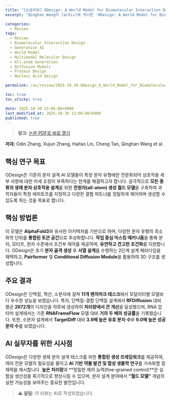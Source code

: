 ```yaml
---
title: "[논문리뷰] ODesign: A World Model for Biomolecular Interaction Design"
excerpt: "Qinghan Wang이 [arXiv]에 게시한 'ODesign: A World Model for Biomolecular Interaction Design' 논문에 대한 자세한 리뷰입니다."

categories:
  - Review
tags:
  - Review
  - Biomolecular Interaction Design
  - Generative AI
  - World Model
  - Multimodal Molecular Design
  - All-atom Generation
  - Diffusion Models
  - Protein Design
  - Nucleic Acid Design

permalink: /ai/review/2025-10-30-ODesign_A_World_Model_for_Biomolecular_Interaction_Design/

toc: true
toc_sticky: true

date: 2025-10-30 13:06:06+0900
last_modified_at: 2025-10-30 13:06:06+0900
published: true
---
```

> **링크:** [논문 PDF로 바로 열기](https://arxiv.org/abs/2510.22304)

**저자:** Odin Zhang, Xujun Zhang, Haitao Lin, Cheng Tan, Qinghan Wang et al.



## 핵심 연구 목표
ODesign은 기존의 분자 설계 AI 모델들이 특정 분자 유형에만 전문화되어 상호작용 세부 사항에 대한 미세 조정이 부족하다는 한계를 해결하고자 합니다. 궁극적으로 **모든 종류의 생체 분자 상호작용 설계**를 위한 **전원자(all-atom) 생성 월드 모델**을 구축하여 과학자들이 특정 에피토프를 지정하고 다양한 결합 파트너를 정밀하게 제어하며 생성할 수 있도록 하는 것을 목표로 합니다.

## 핵심 방법론
이 모델은 **AlphaFold3**와 유사한 아키텍처를 기반으로 하며, 다양한 분자 유형의 최소 화학 단위를 **통합된 토큰 공간**으로 추상화합니다. **작업 중심 마스킹 메커니즘**을 통해 분자, 모티프, 원자 수준에서 조건부 제어를 제공하며, **유연하고 견고한 조건화**를 지원합니다. ODesign은 초기 **분자 골격 생성** 후 **서열 설계**를 수행하는 2단계 설계 패러다임을 채택하고, **Pairformer** 및 **Conditional Diffusion Module**을 활용하여 3D 구조를 생성합니다.

## 주요 결과
ODesign은 단백질, 핵산, 소분자에 걸쳐 **11개 벤치마크 태스크**에서 모달리티별 모델보다 우수한 성능을 보였습니다. 특히, 단백질-결합 단백질 설계에서 **RFDiffusion** 대비 평균 **2672개**의 디자인을 하루에 생성하여 **처리량에서 큰 개선**을 달성했으며, RNA 압타머 설계에서는 기존 **RNAFrameFlow** 모델 대비 **거의 두 배의 성공률**을 기록했습니다. 또한, 소분자 설계에서 **TargetDiff** 대비 **3.9배 높은 유효 분자 수**와 **9.0배 높은 성공 분자 수**를 보였습니다.

## AI 실무자를 위한 시사점
ODesign은 다양한 생체 분자 설계 태스크를 위한 **통합된 생성 프레임워크**를 제공하여, 여러 전문 모델의 필요성을 줄이고 **AI 기반 약물 발견 및 합성 생물학 연구**를 가속화할 잠재력을 제시합니다. **높은 처리량**과 **정밀한 제어 능력(fine-grained control)**은 실험실 생산성을 획기적으로 향상시킬 수 있으며, 분자 설계 분야에서 **"월드 모델"** 개념의 실현 가능성을 보여주는 중요한 발전입니다.

> ⚠️ **알림:** 이 리뷰는 AI로 작성되었습니다.